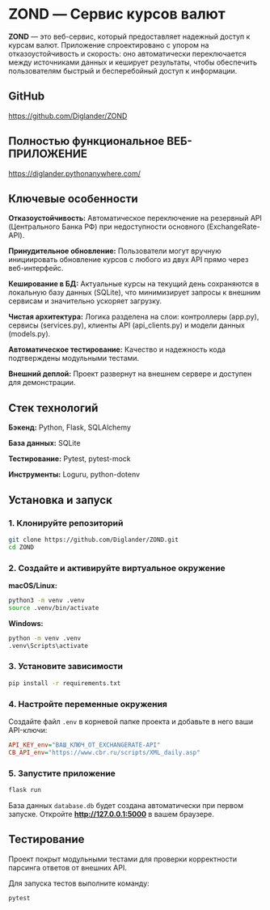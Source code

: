 # ZOND — Сервис курсов валют

**ZOND** — это веб-сервис, который предоставляет надежный доступ к курсам валют. Приложение спроектировано с упором на отказоустойчивость и скорость: оно автоматически переключается между источниками данных и кеширует результаты, чтобы обеспечить пользователям быстрый и бесперебойный доступ к информации.

## GitHub
https://github.com/Diglander/ZOND
## Полностью функциональное ВЕБ-ПРИЛОЖЕНИЕ
https://diglander.pythonanywhere.com/

## Ключевые особенности

**Отказоустойчивость:** Автоматическое переключение на резервный API (Центрального Банка РФ) при недоступности основного (ExchangeRate-API).

**Принудительное обновление:** Пользователи могут вручную инициировать обновление курсов с любого из двух API прямо через веб-интерфейс.

**Кеширование в БД:** Актуальные курсы на текущий день сохраняются в локальную базу данных (SQLite), что минимизирует запросы к внешним сервисам и значительно ускоряет загрузку.

**Чистая архитектура:** Логика разделена на слои: контроллеры (app.py), сервисы (services.py), клиенты API (api_clients.py) и модели данных (models.py).

**Автоматическое тестирование:** Качество и надежность кода подтверждены модульными тестами.

**Внешний деплой:** Проект развернут на внешнем сервере и доступен для демонстрации.

## Стек технологий

**Бэкенд:** Python, Flask, SQLAlchemy

**База данных:** SQLite

**Тестирование:** Pytest, pytest-mock

**Инструменты:** Loguru, python-dotenv

## Установка и запуск

### 1. Клонируйте репозиторий

```bash
git clone https://github.com/Diglander/ZOND.git
cd ZOND
```

### 2. Создайте и активируйте виртуальное окружение

**macOS/Linux:**
```bash
python3 -m venv .venv
source .venv/bin/activate
```

**Windows:**
```bash
python -m venv .venv
.venv\Scripts\activate
```

### 3. Установите зависимости

```bash
pip install -r requirements.txt
```

### 4. Настройте переменные окружения

Создайте файл `.env` в корневой папке проекта и добавьте в него ваши API-ключи:

```ini
API_KEY_env="ВАШ_КЛЮЧ_ОТ_EXCHANGERATE-API"
CB_API_env="https://www.cbr.ru/scripts/XML_daily.asp"
```

### 5. Запустите приложение

```bash
flask run
```

База данных `database.db` будет создана автоматически при первом запуске. Откройте **http://127.0.0.1:5000** в вашем браузере.

## Тестирование

Проект покрыт модульными тестами для проверки корректности парсинга ответов от внешних API.

Для запуска тестов выполните команду:

```bash
pytest
```